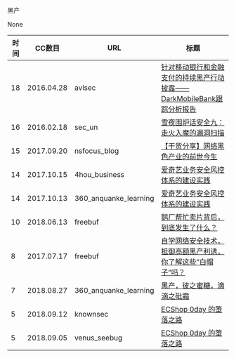 黑产

None

| 时间 | CC数目 | URL | 标题 |
| ---- | ----- | --- | --- |
| 18 | 2016.04.28 | avlsec | [针对移动银行和金融支付的持续黑产行动披露——DarkMobileBank跟踪分析报告](http://blog.avlsec.com/2016/04/3006/darkmobilebank/) |
| 16 | 2016.02.18 | sec_un | [雪夜围炉话安全九：走火入魔的漏洞扫描](https://www.sec-un.org/snowy-night-round-the-fire-safety-fire-vulnerability-scanning/) |
| 15 | 2017.09.20 | nsfocus_blog | [【干货分享】网络黑色产业的前世今生](http://blog.nsfocus.net/underground-industry/) |
| 14 | 2017.10.15 | 4hou_business | [爱奇艺业务安全风控体系的建设实践](http://www.4hou.com/business/7974.html) |
| 14 | 2017.10.13 | 360_anquanke_learning | [爱奇艺业务安全风控体系的建设实践](https://www.anquanke.com/post/id/87005/) |
| 10 | 2018.06.13 | freebuf | [鹅厂帮忙卖片背后，到底发生了什么？](http://www.freebuf.com/articles/network/174614.html) |
| 8 | 2017.07.17 | freebuf | [自学网络安全技术，抵御高额黑产利诱，你了解这些“白帽子”吗？](http://www.freebuf.com/news/140414.html) |
| 7 | 2018.08.27 | 360_anquanke_learning | [黑产，彼之蜜糖，滴滴之砒霜](https://www.anquanke.com/post/id/157948/) |
| 5 | 2018.09.12 | knownsec | [ECShop 0day 的堕落之路](http://blog.knownsec.com/2018/09/ecshop-0day-%e7%9a%84%e5%a0%95%e8%90%bd%e4%b9%8b%e8%b7%af/) |
| 5 | 2018.09.05 | venus_seebug | [ECShop 0day 的堕落之路](https://paper.seebug.org/695/) |
